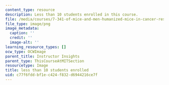 ```yaml
---
content_type: resource
description: Less than 10 students enrolled in this course.
file: /media/courses/7-341-of-mice-and-men-humanized-mice-in-cancer-research-spring-2015/c77f6fddbf1ec424f832d6944216ce7f_ocwimage.2016-03-15.9808112984
file_type: image/png
image_metadata:
  caption: ''
  credit: ''
  image-alt: ''
learning_resource_types: []
ocw_type: OCWImage
parent_title: Instructor Insights
parent_type: ThisCourseAtMITSection
resourcetype: Image
title: less than 10 students enrolled
uid: c77f6fdd-bf1e-c424-f832-d6944216ce7f
---
```

